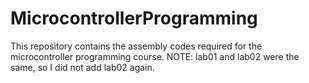 # MicrocontrollerProgramming
This repository contains the assembly codes required for the microcontroller programming course.
NOTE: lab01 and lab02 were the same, so I did not add lab02 again.
